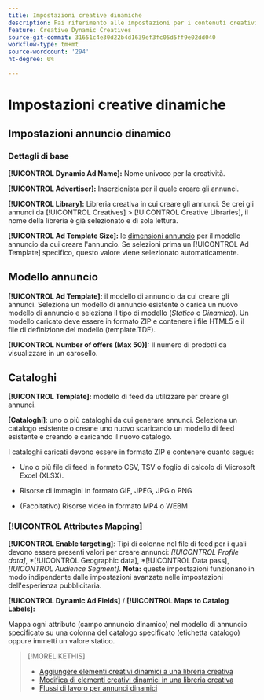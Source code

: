 ```yaml
---
title: Impostazioni creative dinamiche
description: Fai riferimento alle impostazioni per i contenuti creativi dinamici.
feature: Creative Dynamic Creatives
source-git-commit: 31651c4e30d22b4d1639ef3fc05d5ff9e02dd040
workflow-type: tm+mt
source-wordcount: '294'
ht-degree: 0%

---
```


# Impostazioni creative dinamiche

<!-- add a description -->

<!-- This looks the same for me for either HTML5 type as of 9/24:

## Dynamic ad settings for static HTML5 ads {#dynamic-ad-settings-static-html5}

### Basic Details

**[!UICONTROL Advertiser]:** The advertiser for which to create the ads.

**[!UICONTROL Library]:** The creative library in which to create the ads.

**[!UICONTROL Dynamic Ad Name]:** A unique name for the creative.

**[!UICONTROL Ad Template Size]:** The ad dimensions for the ad template from which to create the ad. If you first select a specific [!UICONTROL Ad Template], then this value is automatically selected.

**[!UICONTROL Ad Template Type]:** The type of ad template from which to create the ad: *[!UICONTROL Static HTML5]* or *[!UICONTROL Dynamic HTML5]*.  If you first select a specific [!UICONTROL Ad Template], then this value is automatically selected.

**[!UICONTROL Ad Template]:** The ad template from which to create the ad.

**[!UICONTROL clickURL]:** A valid landing page URL to which users are redirected when they click the ad.

### [!UICONTROL Attributes Details]

-->

## Impostazioni annuncio dinamico<!-- for dynamic HTML5 ads {#dynamic-ad-settings-dynamic-html5}-->

<!-- add a description -->

### Dettagli di base

**[!UICONTROL Dynamic Ad Name]:** Nome univoco per la creatività.

**[!UICONTROL Advertiser]:** Inserzionista per il quale creare gli annunci.

**[!UICONTROL Library]:** Libreria creativa in cui creare gli annunci. Se crei gli annunci da [!UICONTROL Creatives] > [!UICONTROL Creative Libraries], il nome della libreria è già selezionato e di sola lettura.

**[!UICONTROL Ad Template Size]:** le [dimensioni annuncio](/help/creative/creative-libraries/creative-sizes.md) per il modello annuncio da cui creare l&#39;annuncio. Se selezioni prima un [!UICONTROL Ad Template] specifico, questo valore viene selezionato automaticamente.

## Modello annuncio

**[!UICONTROL Ad Template]:** il modello di annuncio da cui creare gli annunci. Seleziona un modello di annuncio esistente o carica un nuovo modello di annuncio e seleziona il tipo di modello (*Statico* o *Dinamico*). Un modello caricato deve essere in formato ZIP e contenere i file HTML5 e il file di definizione del modello (template.TDF). <!-- Need to add more specs for that -->

**[!UICONTROL Number of offers (Max 50)]:** Il numero di prodotti da visualizzare in un carosello.

## Cataloghi

**[!UICONTROL Template]:** modello di feed da utilizzare per creare gli annunci.

**\[Cataloghi\]**: uno o più cataloghi da cui generare annunci. Seleziona un catalogo esistente o creane uno nuovo scaricando un modello di feed esistente e creando e caricando il nuovo catalogo.

I cataloghi caricati devono essere in formato ZIP e contenere quanto segue:

* Uno o più file di feed in formato CSV, TSV o foglio di calcolo di Microsoft Excel (XLSX).<!-- Need to add more specs for that -->

* Risorse di immagini in formato GIF, JPEG, JPG o PNG

* (Facoltativo) Risorse video in formato MP4 o WEBM

### [!UICONTROL Attributes Mapping]

**[!UICONTROL Enable targeting]**: <!-- "targeting options/filters," but I don't think this means user targeting since that is set in the experience/ad on DSP -->Tipi di colonne nel file di feed per i quali devono essere presenti valori per creare annunci: *[!UICONTROL Profile data]*, *[!UICONTROL Geographic data], *[!UICONTROL Data pass], *[!UICONTROL Audience Segment]*.  **Nota:** queste impostazioni funzionano in modo indipendente dalle impostazioni avanzate nelle impostazioni dell&#39;esperienza pubblicitaria.<!-- Clarify what qualifies for each, and explain more -->

**[!UICONTROL Dynamic Ad Fields]** / **[!UICONTROL Maps to Catalog Labels]:**

Mappa ogni attributo (campo annuncio dinamico) nel modello di annuncio specificato su una colonna del catalogo specificato (etichetta catalogo) oppure immetti un valore statico.

>[!MORELIKETHIS]
>
>* [Aggiungere elementi creativi dinamici a una libreria creativa](creative-add-dynamic.md)
>* [Modifica di elementi creativi dinamici in una libreria creativa](creative-edit-dynamic.md)
>* [Flussi di lavoro per annunci dinamici](/help/creative/introduction/workflow-dynamic-ads.md)
